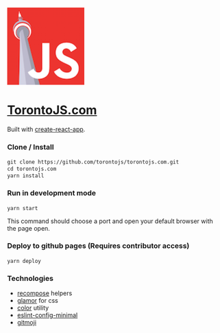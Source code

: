 ![img](public/apple-icon-180x180.png)

# **[TorontoJS.com](http://torontojs.com/)**

Built with [create-react-app](https://github.com/facebookincubator/create-react-app).

### Clone / Install

```
git clone https://github.com/torontojs/torontojs.com.git
cd torontojs.com
yarn install
```

### Run in development mode

```
yarn start
```

This command should choose a port and open your default browser with the page open.

### Deploy to github pages (Requires contributor access)

```
yarn deploy
```

### Technologies

- [recompose](https://github.com/acdlite/recompose) helpers
- [glamor](https://github.com/threepointone/glamor) for css
- [color](https://github.com/Qix-/color) utility
- [eslint-config-minimal](https://github.com/alex-wilmer/eslint-config-minimal)
- [gitmoji](https://gitmoji.carloscuesta.me/)
